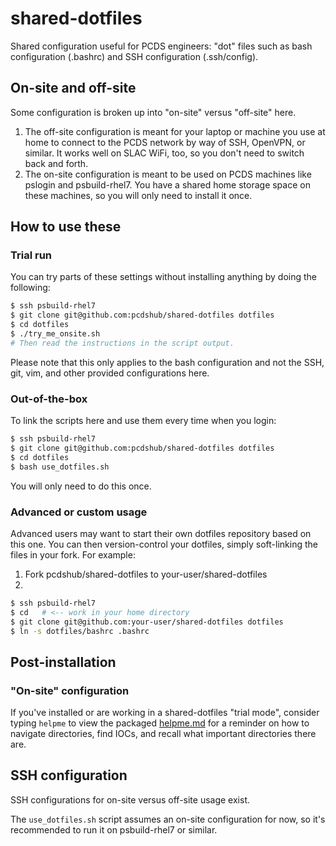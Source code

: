 # shared-dotfiles

Shared configuration useful for PCDS engineers: "dot" files such as bash
configuration (.bashrc) and SSH configuration (.ssh/config).

## On-site and off-site

Some configuration is broken up into "on-site" versus "off-site" here.

1. The off-site configuration is meant for your laptop or machine you use at home
   to connect to the PCDS network by way of SSH, OpenVPN, or similar.
   It works well on SLAC WiFi, too, so you don't need to switch back and forth.
2. The on-site configuration is meant to be used on PCDS machines like pslogin
   and psbuild-rhel7.  You have a shared home storage space on these machines,
   so you will only need to install it once.

## How to use these

### Trial run

You can try parts of these settings without installing anything by doing the
following:

```bash
$ ssh psbuild-rhel7
$ git clone git@github.com:pcdshub/shared-dotfiles dotfiles
$ cd dotfiles
$ ./try_me_onsite.sh
# Then read the instructions in the script output.
```

Please note that this only applies to the bash configuration and not the SSH,
git, vim, and other provided configurations here.

### Out-of-the-box

To link the scripts here and use them every time when you login:

```bash
$ ssh psbuild-rhel7
$ git clone git@github.com:pcdshub/shared-dotfiles dotfiles
$ cd dotfiles
$ bash use_dotfiles.sh
```

You will only need to do this once.

### Advanced or custom usage

Advanced users may want to start their own dotfiles repository based on this one.
You can then version-control your dotfiles, simply soft-linking the files
in your fork.  For example:

1. Fork pcdshub/shared-dotfiles to your-user/shared-dotfiles
2.
```bash
$ ssh psbuild-rhel7
$ cd   # <-- work in your home directory
$ git clone git@github.com:your-user/shared-dotfiles dotfiles
$ ln -s dotfiles/bashrc .bashrc
```

## Post-installation

### "On-site" configuration

If you've installed or are working in a shared-dotfiles "trial mode", consider
typing ``helpme`` to view the packaged [helpme.md](helpme.md) for a reminder
on how to navigate directories, find IOCs, and recall what important
directories there are.

## SSH configuration

SSH configurations for on-site versus off-site usage exist.

The ``use_dotfiles.sh`` script assumes an on-site configuration for now,
so it's recommended to run it on psbuild-rhel7 or similar.
